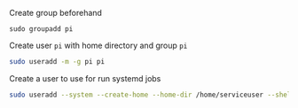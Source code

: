 Create group beforehand 
```
sudo groupadd pi
```
Create user `pi` with home directory and group `pi`
```bash
sudo useradd -m -g pi pi 
```
Create a user to use for run systemd jobs
```bash
sudo useradd --system --create-home --home-dir /home/serviceuser --shell /usr/sbin/nologin serviceuser
```

